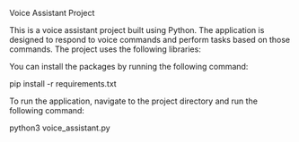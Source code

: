 Voice Assistant Project


This is a voice assistant project built using Python. The application is designed to respond to voice commands and perform tasks based on those commands. The project uses the following libraries:

You can install the packages by running the following command:

pip install -r requirements.txt

To run the application, navigate to the project directory and run the following command:

python3 voice_assistant.py
